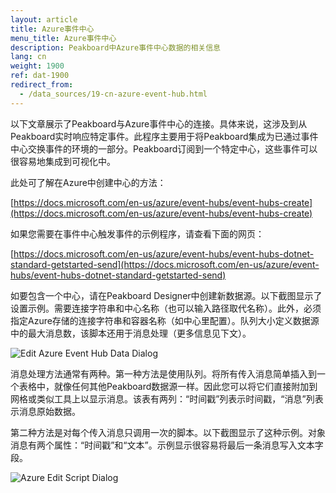 ```yaml
---
layout: article
title: Azure事件中心
menu_title: Azure事件中心
description: Peakboard中Azure事件中心数据的相关信息
lang: cn
weight: 1900
ref: dat-1900
redirect_from:
  - /data_sources/19-cn-azure-event-hub.html
---
```

以下文章展示了Peakboard与Azure事件中心的连接。具体来说，这涉及到从Peakboard实时响应特定事件。此程序主要用于将Peakboard集成为已通过事件中心交换事件的环境的一部分。Peakboard订阅到一个特定中心，这些事件可以很容易地集成到可视化中。

此处可了解在Azure中创建中心的方法：

[https://docs.microsoft.com/en-us/azure/event-hubs/event-hubs-create](https://docs.microsoft.com/en-us/azure/event-hubs/event-hubs-create)

如果您需要在事件中心触发事件的示例程序，请查看下面的网页：

[https://docs.microsoft.com/en-us/azure/event-hubs/event-hubs-dotnet-standard-getstarted-send](https://docs.microsoft.com/en-us/azure/event-hubs/event-hubs-dotnet-standard-getstarted-send)

如要包含一个中心，请在Peakboard Designer中创建新数据源。以下截图显示了设置示例。需要连接字符串和中心名称（也可以输入路径取代名称）。此外，必须指定Azure存储的连接字符串和容器名称（如中心里配置）。队列大小定义数据源中的最大消息数，该脚本还用于消息处理（更多信息见下文）。

![Edit Azure Event Hub Data Dialog](/assets/images/data-sources/azure-event-hub/edit-azure-event-hub-data-dialog.png)

消息处理方法通常有两种。第一种方法是使用队列。将所有传入消息简单插入到一个表格中，就像任何其他Peakboard数据源一样。因此您可以将它们直接附加到网格或类似工具上以显示消息。该表有两列：“时间戳”列表示时间戳，“消息”列表示消息原始数据。

第二种方法是对每个传入消息只调用一次的脚本。以下截图显示了这种示例。对象消息有两个属性：“时间戳”和“文本”。示例显示很容易将最后一条消息写入文本字段。

![Azure Edit Script Dialog](/assets/images/data-sources/azure-event-hub/azure-edit-script-dialog.png)
